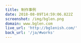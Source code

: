 ```yaml
---
title: 制作事例
date: 2018-08-09T14:59:06.822Z
screenshot: /img/bglen.png
domain: www.bglen.com
live_url: 'http://bglenish.com/'
back_url: '/ja/#works'
---
```



